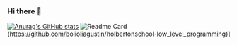 ### Hi there 👋

[![Anurag's GitHub stats](https://github-readme-stats.vercel.app/api?username=bolioliagustin)](https://github.com/anuraghazra/github-readme-stats)
![Readme Card](https://github-readme-stats.vercel.app/api/pin/?username=bolioliagustin&theme=gruvbox&repo=holbertonschool-higher_level_programming)(https://github.com/bolioliagustin/holbertonschool-low_level_programming)]
